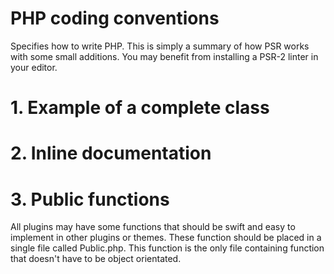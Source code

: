 # PHP coding conventions
Specifies how to write PHP. This is simply a summary of how PSR works with some small additions. You may benefit from installing a PSR-2 linter in your editor. 

# 1. Example of a complete class

# 2. Inline documentation

# 3. Public functions 
All plugins may have some functions that should be swift and easy to implement in other plugins or themes. These function should be placed in a single file called Public.php. This function is the only file containing function that doesn't have to be object orientated.
